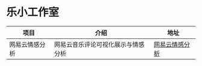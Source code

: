 # 乐小工作室

| 项目     | 介绍 | 地址               |
|--------|-----------|------------------|
| 网易云情感分析| 网易云音乐评论可视化展示与情感分析 | [网易云情感分析](https://github.com/Leisure-Xr/LeXiao_Studio/blob/master/%E7%BD%91%E6%98%93%E4%BA%91%E6%83%85%E6%84%9F%E5%88%86%E6%9E%90/README.MD) |